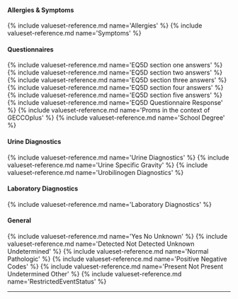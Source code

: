 #### Allergies & Symptoms
{% include valueset-reference.md name='Allergies' %}
{% include valueset-reference.md name='Symptoms' %}

#### Questionnaires
{% include valueset-reference.md name='EQ5D section one answers' %}
{% include valueset-reference.md name='EQ5D section two answers' %}
{% include valueset-reference.md name='EQ5D section three answers' %}
{% include valueset-reference.md name='EQ5D section four answers' %}
{% include valueset-reference.md name='EQ5D section five answers' %}
{% include valueset-reference.md name='EQ5D Questionnaire Response' %}
{% include valueset-reference.md name='Proms in the context of GECCOplus' %}
{% include valueset-reference.md name='School Degree' %}

#### Urine Diagnostics
{% include valueset-reference.md name='Urine Diagnostics' %}
{% include valueset-reference.md name='Urine Specific Gravity' %}
{% include valueset-reference.md name='Urobilinogen Diagnostics' %}

#### Laboratory Diagnostics
{% include valueset-reference.md name='Laboratory Diagnostics' %}

#### General
{% include valueset-reference.md name='Yes No Unknown' %}
{% include valueset-reference.md name='Detected Not Detected Unknown Undetermined' %}
{% include valueset-reference.md name='Normal Pathologic' %}
{% include valueset-reference.md name='Positive Negative Codes' %}
{% include valueset-reference.md name='Present Not Present Undetermined Other' %}
{% include valueset-reference.md name='RestrictedEventStatus' %}

---


<br />
